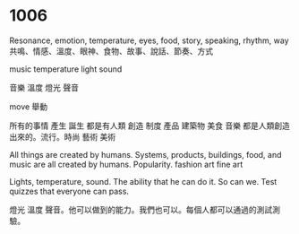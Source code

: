 # 1006

Resonance, emotion, temperature, eyes, food, story, speaking, rhythm, way
共鳴、情感、溫度、眼神、食物、故事、說話、節奏、方式


music temperature light sound

音樂 溫度 燈光 聲音

move
舉動



所有的事情 產生 誕生 都是有人類 創造 制度 產品 建築物 美食 音樂 都是人類創造出來的。流行。時尚 藝術 美術

All things are created by humans. Systems, products, buildings, food, and music are all created by humans. Popularity. fashion art fine art


Lights, temperature, sound. The ability that he can do it. So can we. Test quizzes that everyone can pass.


燈光 溫度 聲音。他可以做到的能力。我們也可以。每個人都可以通過的測試測驗。

